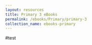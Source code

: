```yaml
---
layout: resources
title: Primary 3 eBooks
permalink: /ebooks/Primary/primary-3
collection_name: ebooks-primary
---
```


#test